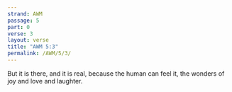 ```yaml
---
strand: AWM
passage: 5
part: 0
verse: 3
layout: verse
title: "AWM 5:3"
permalink: /AWM/5/3/
---
```

But it is there, and it is real, because the human can feel it, the wonders of joy and love and laughter.

